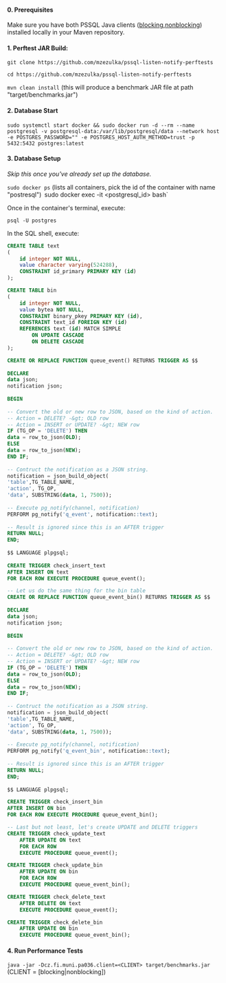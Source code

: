 #### 0. Prerequisites

Make sure you have both PSSQL Java clients ([blocking](https://github.com/zezulka/pssql-listen-notify-client-blocking),[nonblocking](https://not.available.yet)) installed locally in your Maven repository.

#### 1. Perftest JAR Build: 

`git clone https://github.com/mzezulka/pssql-listen-notify-perftests`

`cd https://github.com/mzezulka/pssql-listen-notify-perftests`

`mvn clean install` (this will produce a benchmark JAR file at path "target/benchmarks.jar")

#### 2. Database Start

`sudo systemctl start docker && sudo docker run -d --rm --name postgresql -v postgresql-data:/var/lib/postgresql/data --network host -e POSTGRES_PASSWORD="" -e POSTGRES_HOST_AUTH_METHOD=trust -p 5432:5432 postgres:latest`

#### 3. Database Setup

*Skip this once you've already set up the database.*

`sudo docker ps` (lists all containers, pick the id of the container with name "postresql")`
`sudo docker exec -it <postgresql_id> bash`

Once in the container's terminal, execute:

`psql -U postgres`
 
In the SQL shell, execute:
 
```sql
CREATE TABLE text
(
    id integer NOT NULL,
    value character varying(524288),
    CONSTRAINT id_primary PRIMARY KEY (id)
);

CREATE TABLE bin
(
    id integer NOT NULL,
    value bytea NOT NULL,
    CONSTRAINT binary_pkey PRIMARY KEY (id),
    CONSTRAINT text_id FOREIGN KEY (id)
    REFERENCES text (id) MATCH SIMPLE
        ON UPDATE CASCADE
        ON DELETE CASCADE
);

CREATE OR REPLACE FUNCTION queue_event() RETURNS TRIGGER AS $$
 
DECLARE
data json;
notification json;
 
BEGIN
 
-- Convert the old or new row to JSON, based on the kind of action.
-- Action = DELETE? -&gt; OLD row
-- Action = INSERT or UPDATE? -&gt; NEW row
IF (TG_OP = 'DELETE') THEN
data = row_to_json(OLD);
ELSE
data = row_to_json(NEW);
END IF;
 
-- Contruct the notification as a JSON string.
notification = json_build_object(
'table',TG_TABLE_NAME,
'action', TG_OP,
'data', SUBSTRING(data, 1, 7500));
 
-- Execute pg_notify(channel, notification)
PERFORM pg_notify('q_event', notification::text);
 
-- Result is ignored since this is an AFTER trigger
RETURN NULL;
END;
 
$$ LANGUAGE plpgsql;
	
CREATE TRIGGER check_insert_text
AFTER INSERT ON text
FOR EACH ROW EXECUTE PROCEDURE queue_event();

-- Let us do the same thing for the bin table
CREATE OR REPLACE FUNCTION queue_event_bin() RETURNS TRIGGER AS $$
 
DECLARE
data json;
notification json;
 
BEGIN
 
-- Convert the old or new row to JSON, based on the kind of action.
-- Action = DELETE? -&gt; OLD row
-- Action = INSERT or UPDATE? -&gt; NEW row
IF (TG_OP = 'DELETE') THEN
data = row_to_json(OLD);
ELSE
data = row_to_json(NEW);
END IF;
 
-- Contruct the notification as a JSON string.
notification = json_build_object(
'table',TG_TABLE_NAME,
'action', TG_OP,
'data', SUBSTRING(data, 1, 7500));
 
-- Execute pg_notify(channel, notification)
PERFORM pg_notify('q_event_bin', notification::text);
 
-- Result is ignored since this is an AFTER trigger
RETURN NULL;
END;
 
$$ LANGUAGE plpgsql;

CREATE TRIGGER check_insert_bin
AFTER INSERT ON bin
FOR EACH ROW EXECUTE PROCEDURE queue_event_bin();

-- Last but not least, let's create UPDATE and DELETE triggers
CREATE TRIGGER check_update_text
    AFTER UPDATE ON text
    FOR EACH ROW
    EXECUTE PROCEDURE queue_event();

CREATE TRIGGER check_update_bin
    AFTER UPDATE ON bin
    FOR EACH ROW
    EXECUTE PROCEDURE queue_event_bin();

CREATE TRIGGER check_delete_text
    AFTER DELETE ON text
    EXECUTE PROCEDURE queue_event();

CREATE TRIGGER check_delete_bin
    AFTER UPDATE ON bin
    EXECUTE PROCEDURE queue_event_bin();
```
#### 4. Run Performance Tests 

`java -jar -Dcz.fi.muni.pa036.client=<CLIENT> target/benchmarks.jar` (CLIENT = [blocking|nonblocking])
